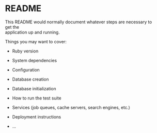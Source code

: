 # README
    
This README would normally document whatever steps are necessary to get the  
application up and running.

Things you may want to cover:  

* Ruby version                    
  
* System dependencies                  
  
* Configuration    

* Database creation  
   
* Database initialization

* How to run the test suite

* Services (job queues, cache servers, search engines, etc.)

* Deployment instructions

* ...
